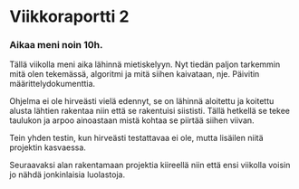 # Viikkoraportti 2

### Aikaa meni noin 10h.

Tällä viikolla meni aika lähinnä mietiskelyyn. Nyt tiedän paljon tarkemmin mitä olen tekemässä, algoritmi ja mitä siihen kaivataan, nje. Päivitin määrittelydokumenttia.

Ohjelma ei ole hirveästi vielä edennyt, se on lähinnä aloitettu ja koitettu alusta lähtien rakentaa niin että se rakentuisi siististi. Tällä hetkellä se tekee taulukon ja arpoo ainoastaan mistä kohtaa se piirtää siihen viivan.

Tein yhden testin, kun hirveästi testattavaa ei ole, mutta lisäilen niitä projektin kasvaessa.

Seuraavaksi alan rakentamaan projektia kiireellä niin että ensi viikolla voisin jo nähdä jonkinlaisia luolastoja.

